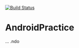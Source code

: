 [![Build Status](https://travis-ci.org/tseeri/AndroidPractice.svg?branch=master)](https://travis-ci.org/tseeri/AndroidPractice)

# AndroidPractice
...
.ndo
